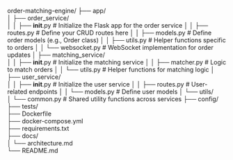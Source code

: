 order-matching-engine/
├── app/                  
│   ├── order_service/     
│   │   ├── __init__.py       # Initialize the Flask app for the order service
│   │   ├── routes.py         # Define your CRUD routes here
│   │   ├── models.py         # Define order models (e.g., Order class)
│   │   ├── utils.py          # Helper functions specific to orders
│   │   └── websocket.py      # WebSocket implementation for order updates
│   ├── matching_service/  
│   │   ├── __init__.py       # Initialize the matching service
│   │   ├── matcher.py        # Logic to match orders
│   │   └── utils.py          # Helper functions for matching logic
│   ├── user_service/        
│   │   ├── __init__.py       # Initialize the user service
│   │   ├── routes.py         # User-related endpoints
│   │   └── models.py         # Define user models
│   └── utils/               
│       └── common.py         # Shared utility functions across services
├── config/                  
├── tests/                   
├── Dockerfile                 
├── docker-compose.yml         
├── requirements.txt           
├── docs/                    
│   └── architecture.md        
└── README.md                 


